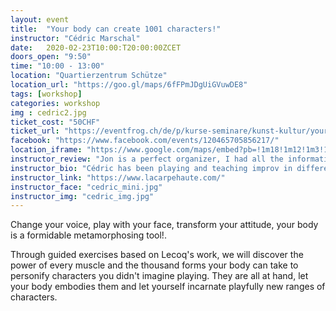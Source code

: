 ```yaml
---
layout: event
title:  "Your body can create 1001 characters!"
instructor: "Cédric Marschal"
date:   2020-02-23T10:00:T20:00:00ZCET
doors_open: "9:50"
time: "10:00 - 13:00"
location: "Quartierzentrum Schütze"
location_url: "https://goo.gl/maps/6fFPmJDgUiGVuwDE8"
tags: [workshop]
categories: workshop
img : cedric2.jpg
ticket_cost: "50CHF"
ticket_url: "https://eventfrog.ch/de/p/kurse-seminare/kunst-kultur/your-body-can-create-1001-characters-by-cedric-marschal-6628383482240332305.html"
facebook: "https://www.facebook.com/events/120465705856217/"
location_iframe: "https://www.google.com/maps/embed?pb=!1m18!1m12!1m3!1d2701.1863373250076!2d8.521228715622962!3d47.38879707917083!2m3!1f0!2f0!3f0!3m2!1i1024!2i768!4f13.1!3m3!1m2!1s0x47900b14d12ccfeb%3A0x44855a9125c487c9!2sQuartierzentrum%20Sch%C3%BCtze!5e0!3m2!1sen!2sch!4v1584042231959!5m2!1sen!2sch"
instructor_review: "Jon is a perfect organizer, I had all the information needed in time, and he's very reactive. It's awesome, I could completely focus on the teaching and not worry about anything else. His community is open, fun, and warm-welcoming. It was a pleasure to meet them =)"
instructor_bio: "Cédric has been playing and teaching improv in different companies in Strasbourg (France), he's a member and co-founder of La Carpe Haute. La Carpe Haute could be described as explosive, sincere, physical and silly. He loves miming, clowning and playing with the body, that's what he wants to bring in his performances and workshops."
instructor_link: "https://www.lacarpehaute.com/"
instructor_face: "cedric_mini.jpg"
instructor_img: "cedric_img.jpg"
---
```

Change your voice, play with your face, transform your attitude, your body is a formidable metamorphosing tool!.<!--more-->

Through guided exercises based on Lecoq's work, we will discover the power of every muscle and the thousand forms your body can take to personify characters you didn't imagine playing. They are all at hand, let your body embodies them and let yourself incarnate playfully new ranges of characters.
